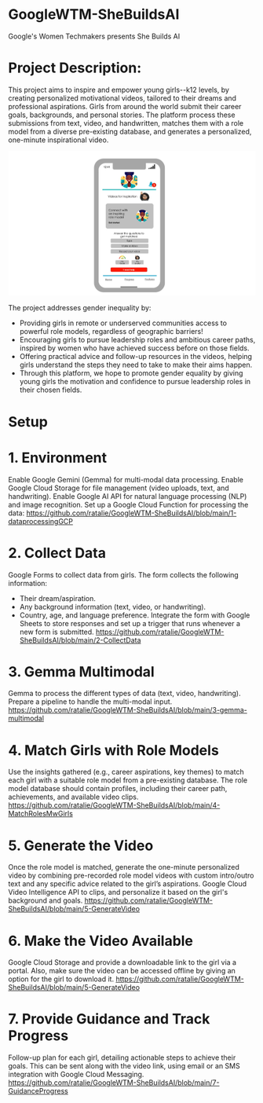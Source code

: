 # GoogleWTM-SheBuildsAI
Google's Women Techmakers presents She Builds AI
# Project Description:
This project aims to inspire and empower young girls--k12 levels, by creating personalized motivational videos, tailored to their dreams and professional aspirations. Girls from around the world submit their career goals, backgrounds, and personal stories. The platform process these submissions from text, video, and handwritten, matches them with a role model from a diverse pre-existing database, and generates a personalized, one-minute inspirational video.

  <a href="https://youtu.be/kpi0iISghGU">
    <img src="333.png" alt="Demo">
  </a>


The project addresses gender inequality by:

- Providing girls in remote or underserved communities access to powerful role models, regardless of geographic barriers!
- Encouraging girls to pursue leadership roles and ambitious career paths, inspired by women who have achieved success before on those fields.
- Offering practical advice and follow-up resources in the videos, helping girls understand the steps they need to take to make their aims happen.
- Through this platform, we hope to promote gender equality by giving young girls the motivation and confidence to pursue leadership roles in their chosen fields.

# Setup 
# 1. Environment
Enable Google Gemini (Gemma) for multi-modal data processing.
Enable Google Cloud Storage for file management (video uploads, text, and handwriting).
Enable Google AI API for natural language processing (NLP) and image recognition.
Set up a Google Cloud Function for processing the data: https://github.com/ratalie/GoogleWTM-SheBuildsAI/blob/main/1-dataprocessingGCP
# 2. Collect Data
Google Forms to collect data from girls. The form collects the following information:
- Their dream/aspiration.
- Any background information (text, video, or handwriting).
- Country, age, and language preference.
Integrate the form with Google Sheets to store responses and set up a trigger that runs whenever a new form is submitted.
https://github.com/ratalie/GoogleWTM-SheBuildsAI/blob/main/2-CollectData
# 3. Gemma Multimodal
Gemma to process the different types of data (text, video, handwriting). Prepare a pipeline to handle the multi-modal input. https://github.com/ratalie/GoogleWTM-SheBuildsAI/blob/main/3-gemma-multimodal
# 4. Match Girls with Role Models
Use the insights gathered (e.g., career aspirations, key themes) to match each girl with a suitable role model from a pre-existing database. The role model database should contain profiles, including their career path, achievements, and available video clips. https://github.com/ratalie/GoogleWTM-SheBuildsAI/blob/main/4-MatchRolesMwGirls
# 5. Generate the Video
Once the role model is matched, generate the one-minute personalized video by combining pre-recorded role model videos with custom intro/outro text and any specific advice related to the girl’s aspirations.
Google Cloud Video Intelligence API to clips, and personalize it based on the girl's background and goals. https://github.com/ratalie/GoogleWTM-SheBuildsAI/blob/main/5-GenerateVideo
# 6. Make the Video Available
Google Cloud Storage and provide a downloadable link to the girl via a portal. Also, make sure the video can be accessed offline by giving an option for the girl to download it. https://github.com/ratalie/GoogleWTM-SheBuildsAI/blob/main/5-GenerateVideo
# 7. Provide Guidance and Track Progress 
Follow-up plan for each girl, detailing actionable steps to achieve their goals. This can be sent along with the video link, using email or an SMS integration with Google Cloud Messaging. https://github.com/ratalie/GoogleWTM-SheBuildsAI/blob/main/7-GuidanceProgress 



